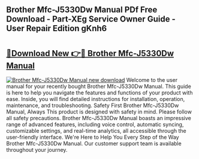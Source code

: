 ## Brother Mfc-J5330Dw Manual PDf Free Download - Part-XEg Service Owner Guide - User Repair Edition gKnh6

# <h2><a href="http://cf28709.oget.top/?id=Brother+Mfc-J5330Dw+Manual">🔗Download New 👉🔴 Brother Mfc-J5330Dw Manual</a></h2>

[![Brother Mfc-J5330Dw Manual new download](https://i.imgur.com/5g1atiW.png)](http://cf28709.oget.top/?id=Brother+Mfc-J5330Dw+Manual)
Welcome to the user manual for your recently bought Brother Mfc-J5330Dw Manual. This guide is here to help you navigate the features and functions of your product with ease. Inside, you will find detailed instructions for installation, operation, maintenance, and troubleshooting. Safety First Brother Mfc-J5330Dw Manual, Always This product is designed with safety in mind. Please follow all safety precautions. Brother Mfc-J5330Dw Manual boasts an impressive range of advanced features, including voice control, automatic syncing, customizable settings, and real-time analytics, all accessible through the user-friendly interface. We're Here to Help You Every Step of the Way Brother Mfc-J5330Dw Manual. Our customer support team is available throughout your journey.
